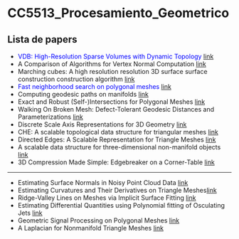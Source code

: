 # CC5513_Procesamiento_Geometrico

## Lista de papers

*  <span style="color:blue">VDB: High-Resolution Sparse Volumes with Dynamic Topology</span> [link](http://www.museth.org/Ken/Publications_files/Museth_TOG13.pdf)
* A Comparison of Algorithms for Vertex Normal Computation [link](https://citeseerx.ist.psu.edu/viewdoc/download?doi=10.1.1.99.2846&rep=rep1&type=pdf)
* Marching cubes: A high resolution resolution 3D surface surface construction construction algorithm [link](http://fab.cba.mit.edu/classes/S62.12/docs/Lorensen_marching_cubes.pdf)
* <span style="color:blue">Fast neighborhood search on polygonal meshes</span> [link](https://cims.nyu.edu/gcl/papers/EGIT11-RocDeGPanPup.pdf)
* Computing geodesic paths on manifolds [link](https://www.pnas.org/doi/pdf/10.1073/pnas.95.15.8431)
* Exact and Robust (Self-)Intersections for Polygonal Meshes [link](https://www.graphics.rwth-aachen.de/media/papers/campen_2010_eg_021.pdf)
* Walking On Broken Mesh:
Defect-Tolerant Geodesic Distances and Parameterizations [link](https://www.graphics.rwth-aachen.de/media/papers/campen_2011_eg1.pdf)
* Discrete Scale Axis Representations for 3D Geometry [link](https://dl.acm.org/doi/pdf/10.1145/1778765.1778838)
* CHE: A scalable topological data structure for triangular meshes [link](http://citeseerx.ist.psu.edu/viewdoc/download?doi=10.1.1.523.7580&rep=rep1&type=pdf)
* Directed Edges: A Scalable Representation for Triangle Meshes [link](https://www.graphics.rwth-aachen.de/media/papers/directed.pdf)
* A scalable data structure for three-dimensional non-manifold objects [link](https://www.researchgate.net/publication/221316591_A_scalable_data_structure_for_three-dimensional_non-manifold_objects)
* 3D Compression Made Simple: Edgebreaker on a Corner-Table [link](https://www.cs.cmu.edu/~alla/edgebreaker_simple.pdf)

---

* Estimating Surface Normals in Noisy Point Cloud Data [link](https://www.cs.jhu.edu/~misha/Fall13b/Papers/Mitra03.pdf)
*  Estimating Curvatures and Their Derivatives on Triangle Meshes[link](https://gfx.cs.princeton.edu/pubs/Rusinkiewicz_2004_ECA/curvpaper.pdf)
* Ridge-Valley Lines on Meshes via Implicit Surface Fitting [link](https://dl.acm.org/doi/pdf/10.1145/1186562.1015768)
* Estimating Differential Quantities using Polynomial fitting of Osculating Jets [link](https://hal.inria.fr/inria-00097582/file/osculating_jets_Cazals_et_al.pdf)
* Geometric Signal Processing on Polygonal Meshes
 [link](http://mesh.brown.edu/taubin/pdfs/taubin-eg00star.pdf)
 * A Laplacian for Nonmanifold Triangle Meshes [link](http://www.cs.cmu.edu/~kmcrane/Projects/NonmanifoldLaplace/NonmanifoldLaplace.pdf)







